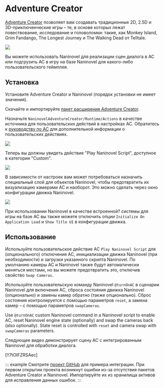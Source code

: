 ﻿# Adventure Creator

[Adventure Creator](https://www.adventurecreator.org/) позволяет вам создавать традиционные 2D, 2.5D и 3D-приключенческие игры – те, в основе которых лежат повествование, исследование и головоломки: такие, как Monkey Island, Grim Fandango, The Longest Journey и The Walking Dead от Telltale.

![](https://i.gyazo.com/74a12fa535198cb26a87a5037b15a988.jpg)

Вы можете использовать Naninovel для реализации сцен диалога в AC или подгрузить AC в игру на базе Naninovel для какого-либо пользовательского геймплея.

## Установка

Установите Adventure Creator и Naninovel (порядок установки не имеет значения).

Скачайте и импортируйте [пакет расширения Adventure Creator](https://github.com/Elringus/NaninovelAdventureCreator/raw/master/NaninovelAdventureCreator.unitypackage).

Назначьте `NaninovelAdventureCreator/Runtime/Actions` в качестве источника для пользовательских действий в настройках AC. Обратитесь к [руководству по AC](https://www.adventurecreator.org/tutorials/writing-custom-action) для дополнительной информации о пользовательских действиях.

![](https://i.gyazo.com/59a162751411ec60a7cf5ad89e9a66ec.png)

Теперь вы должны увидеть действие "Play Naninovel Script", доступное в категории "Custom".

![](https://i.gyazo.com/faf33afa1df8ff98ea04ef9cf1a44f8f.png)

В зависимости от настроек вам может потребоваться назначить специальный слой для объектов Naninovel, чтобы предотвратить их визуализацию камерами AC и наоборот. Это можно сделать через окно конфигурации движка Naninovel.

![](https://i.gyazo.com/ed765928c0420ec2b1e26d6bf4a66e6c.png)

При использовании Naninovel в качестве встроенной? системы для игры на базе AC вы также можете отключить опции `Initialize On Application Load` и `Show Title UI` в конфигурации движка.

## Использование

Используйте пользовательское действие AC `Play Naninovel Script` для (опционального) отключения AC, инициализации движка Naninovel (при необходимости) и загрузки указанного скрипта Naninovel. По умолчанию камеры AC и Naninovel также будут автоматически меняться местами, но вы можете предотвратить это, отключив свойство `Swap Cameras`.

Используйте пользовательскую команду Naninovel `@turnOnAC` в сценарии Naninovel для включения AC, сброса состояния движка Naninovel (опционально) и замены камер обратно (также опционально). Сброс состояния контролируется с помощью параметров `reset`, а замена камер – с помощью параметров `swapCameras`.

Use `@turnOnAC` custom Naninovel command in a Naninovel script to enable AC, reset Naninovel engine state (optionally) and swap the cameras back (also optionally). State reset is controlled with `reset` and camera swap with `swapCameras` parameters.

Следующее видео демонстрирует сцену AC с интегрированным Naninovel для обработки диалога.

[!!7tOIFZRSAec]

::: example
Смотрите [проект GitHub](https://github.com/Elringus/NaninovelAdventureCreator) для примера интеграции. При первом открытии проекта возникнут ошибки из-за отсутствия пакетов Adventure Creator и Naninovel. Импортируйте их из хранилища активов для исправления данных ошибок.
:::